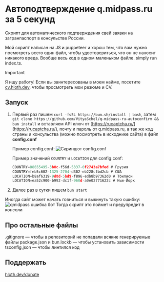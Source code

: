 # Автоподтверждение q.midpass.ru за 5 секунд

Скрипт для автоматического подтверждения свей заявки на загранпаспорт в консульстве России.

Мой скрипт написан на JS и puppeteer и хорош тем, что вам нужно посмотреть всего один файл, чтобы удостовериться, что он не наносит никакого вреда. Вообще весь код в одном маленьком файле. simply run index.ts.

> [!IMPORTANT]
> Я ищу работу! Если вы заинтересованы в моем найме, посетите [cv.hloth.dev](https://cv.hloth.dev), чтобы просмотреть мои резюме и CV.

## Запуск

1. Первый раз пишем `curl -fsSL https://bun.sh/install | bash`, затем `git clone https://github.com/VityaSchel/q-midpass-ru-autoconfirm && bun install` и вставляем API ключ от [https://rucaptcha.ru/](https://rucaptcha.ru/), почту и пароль от q.midpass.ru, а так же код страны и консульства (можно посмотреть в исходнике сайта) в файл **config.conf**

    Пример config.conf:
    ![Скриншот config.conf](https://i.imgur.com/WWoR8xR.png)

    Пример значений `COUNTRY` и `LOCATION` для config.conf:

    ```javascript
    COUNTRY=88655495-3b8c-f56d-5337-0f2743a7bfed # Грузия
    COUNTRY=feb5c602-1325-2704-d302-eb228cfbd2cb # США
    LOCATION=b8af6319-9d8d-5bd9-f896-edb8b97362d0 # Тбилиси
    LOCATION=ea52c900-b992-dc1f-960d-a0e02771622c # Нью-Йорк
    ```

2. Далее раз в сутки пишем `bun start`

Иногда сайт может начать говниться и выкинуть такую ошибку:
![qmidpass ошибка бот](https://i.imgur.com/SyqEDe1.png)
Тогда скрипт это поймет и предупредит в консоли

## Про остальные файлы

.gitignore — чтобы в репозиторий не попадали всякие генерируемые файлы
package.json и bun.lockb — чтобы установить зависимости
tsconfig.json — чтобы линтился код

## Поддержать

[hloth.dev/donate](https://hloth.dev/donate)

